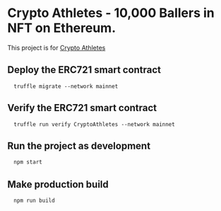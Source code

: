 # Crypto Athletes - 10,000 Ballers in NFT on Ethereum.

This project is for [Crypto Athletes](https://realcryptoathletes.com)

## Deploy the ERC721 smart contract

```solidity
  truffle migrate --network mainnet
```

## Verify the ERC721 smart contract

```solidity
  truffle run verify CryptoAthletes --network mainnet
```

## Run the project as development

```javascript
  npm start
```

## Make production build

```javascript
  npm run build
```
